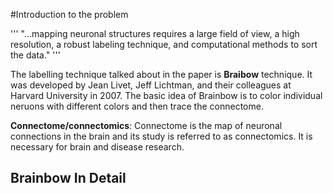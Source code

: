 #Introduction to the problem

'''
"...mapping neuronal structures requires a large field of view, a high resolution, a robust labeling technique, and computational methods to sort the data."
'''

The labelling technique talked about in the paper is **Braibow** technique. It was developed by Jean Livet, Jeff Lichtman, and their colleagues at Harvard University in 2007. The basic idea of Brainbow is to color individual neruons with different colors and then trace the connectome. 

**Connectome/connectomics**: Connectome is the map of neuronal connections in the brain and its study is referred to as connectomics. It is necessary for brain and disease research. 

## Brainbow In Detail

